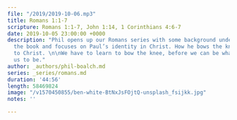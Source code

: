 ```yaml
---
file: "/2019/2019-10-06.mp3"
title: Romans 1:1-7
scripture: Romans 1:1-7, John 1:14, 1 Corinthians 4:6-7
date: 2019-10-05 23:00:00 +0000
description: "Phil opens up our Romans series with some background understanding of
  the book and focuses on Paul’s identity in Christ. How he bows the knee as a servant/slave
  to Christ. \n\nWe have to learn to bow the knee, before we can be what he has called
  us to be."
author: _authors/phil-boalch.md
series: _series/romans.md
duration: '44:56'
length: 58469824
image: "/v1570450855/ben-white-BtNxJsFOjtQ-unsplash_fsijkk.jpg"
notes: ''

---
```


